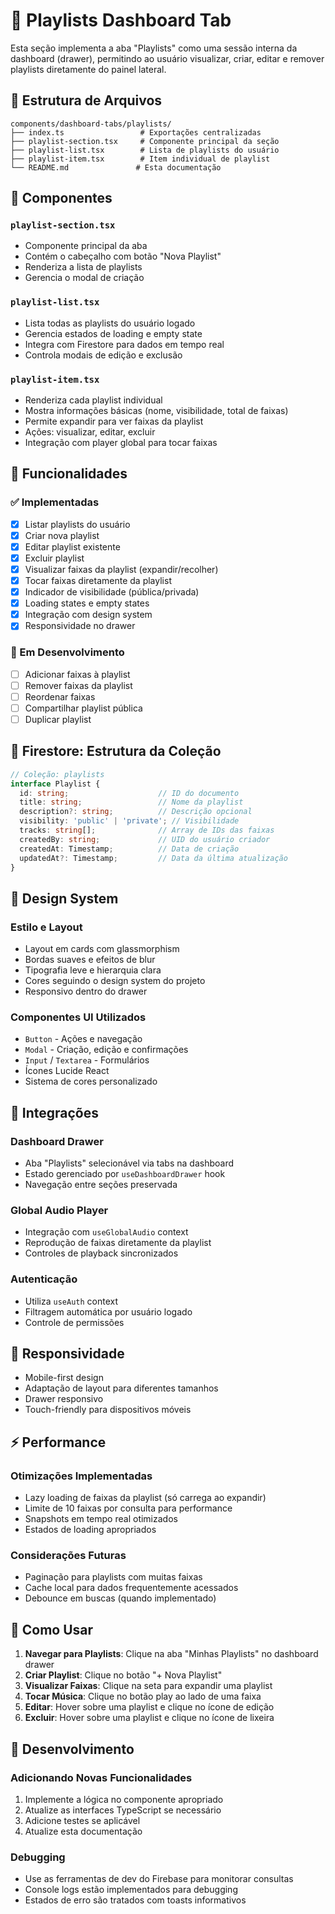 # 🎵 Playlists Dashboard Tab

Esta seção implementa a aba "Playlists" como uma sessão interna da dashboard (drawer), permitindo ao usuário visualizar, criar, editar e remover playlists diretamente do painel lateral.

## 📁 Estrutura de Arquivos

```
components/dashboard-tabs/playlists/
├── index.ts                 # Exportações centralizadas
├── playlist-section.tsx     # Componente principal da seção
├── playlist-list.tsx        # Lista de playlists do usuário
├── playlist-item.tsx        # Item individual de playlist
└── README.md               # Esta documentação
```

## 🧩 Componentes

### `playlist-section.tsx`
- Componente principal da aba
- Contém o cabeçalho com botão "Nova Playlist"
- Renderiza a lista de playlists
- Gerencia o modal de criação

### `playlist-list.tsx`
- Lista todas as playlists do usuário logado
- Gerencia estados de loading e empty state
- Integra com Firestore para dados em tempo real
- Controla modais de edição e exclusão

### `playlist-item.tsx`
- Renderiza cada playlist individual
- Mostra informações básicas (nome, visibilidade, total de faixas)
- Permite expandir para ver faixas da playlist
- Ações: visualizar, editar, excluir
- Integração com player global para tocar faixas

## 🎨 Funcionalidades

### ✅ Implementadas
- [x] Listar playlists do usuário
- [x] Criar nova playlist
- [x] Editar playlist existente
- [x] Excluir playlist
- [x] Visualizar faixas da playlist (expandir/recolher)
- [x] Tocar faixas diretamente da playlist
- [x] Indicador de visibilidade (pública/privada)
- [x] Loading states e empty states
- [x] Integração com design system
- [x] Responsividade no drawer

### 🔄 Em Desenvolvimento
- [ ] Adicionar faixas à playlist
- [ ] Remover faixas da playlist
- [ ] Reordenar faixas
- [ ] Compartilhar playlist pública
- [ ] Duplicar playlist

## 🔐 Firestore: Estrutura da Coleção

```typescript
// Coleção: playlists
interface Playlist {
  id: string;                    // ID do documento
  title: string;                 // Nome da playlist
  description?: string;          // Descrição opcional
  visibility: 'public' | 'private'; // Visibilidade
  tracks: string[];              // Array de IDs das faixas
  createdBy: string;             // UID do usuário criador
  createdAt: Timestamp;          // Data de criação
  updatedAt?: Timestamp;         // Data da última atualização
}
```

## 🎨 Design System

### Estilo e Layout
- Layout em cards com glassmorphism
- Bordas suaves e efeitos de blur
- Tipografia leve e hierarquia clara
- Cores seguindo o design system do projeto
- Responsivo dentro do drawer

### Componentes UI Utilizados
- `Button` - Ações e navegação
- `Modal` - Criação, edição e confirmações
- `Input` / `Textarea` - Formulários
- Ícones Lucide React
- Sistema de cores personalizado

## 🔗 Integrações

### Dashboard Drawer
- Aba "Playlists" selecionável via tabs na dashboard
- Estado gerenciado por `useDashboardDrawer` hook
- Navegação entre seções preservada

### Global Audio Player
- Integração com `useGlobalAudio` context
- Reprodução de faixas diretamente da playlist
- Controles de playback sincronizados

### Autenticação
- Utiliza `useAuth` context
- Filtragem automática por usuário logado
- Controle de permissões

## 📱 Responsividade

- Mobile-first design
- Adaptação de layout para diferentes tamanhos
- Drawer responsivo
- Touch-friendly para dispositivos móveis

## ⚡ Performance

### Otimizações Implementadas
- Lazy loading de faixas da playlist (só carrega ao expandir)
- Limite de 10 faixas por consulta para performance
- Snapshots em tempo real otimizados
- Estados de loading apropriados

### Considerações Futuras
- Paginação para playlists com muitas faixas
- Cache local para dados frequentemente acessados
- Debounce em buscas (quando implementado)

## 🚀 Como Usar

1. **Navegar para Playlists**: Clique na aba "Minhas Playlists" no dashboard drawer
2. **Criar Playlist**: Clique no botão "+ Nova Playlist"
3. **Visualizar Faixas**: Clique na seta para expandir uma playlist
4. **Tocar Música**: Clique no botão play ao lado de uma faixa
5. **Editar**: Hover sobre uma playlist e clique no ícone de edição
6. **Excluir**: Hover sobre uma playlist e clique no ícone de lixeira

## 🔧 Desenvolvimento

### Adicionando Novas Funcionalidades
1. Implemente a lógica no componente apropriado
2. Atualize as interfaces TypeScript se necessário
3. Adicione testes se aplicável
4. Atualize esta documentação

### Debugging
- Use as ferramentas de dev do Firebase para monitorar consultas
- Console logs estão implementados para debugging
- Estados de erro são tratados com toasts informativos

